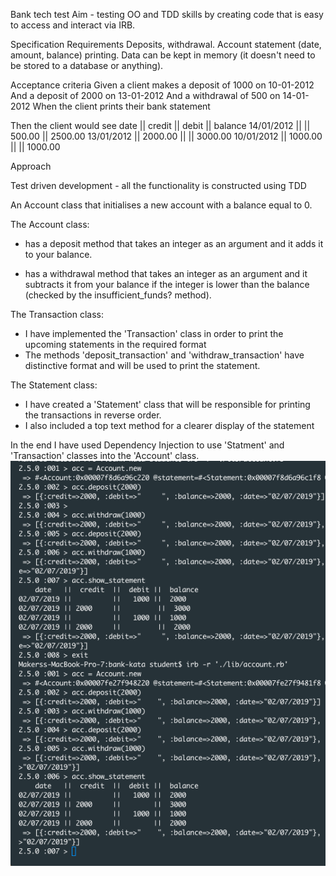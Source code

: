 Bank tech test
Aim - testing OO and TDD skills by creating code that is easy to access and interact via IRB.

Specification
Requirements
Deposits, withdrawal. Account statement (date, amount, balance) printing. Data can be kept in memory (it doesn't need to be stored to a database or anything).

Acceptance criteria
Given a client makes a deposit of 1000 on 10-01-2012 And a deposit of 2000 on 13-01-2012 And a withdrawal of 500 on 14-01-2012 When the client prints their bank statement

Then the client would see
date || credit || debit || balance
14/01/2012 || || 500.00 || 2500.00
13/01/2012 || 2000.00 || || 3000.00
10/01/2012 || 1000.00 || || 1000.00

Approach 

Test driven development - all the functionality is constructed using TDD

An Account class that initialises a new account with a balance equal to 0.

The Account class:

- has a deposit method that takes an integer as an argument and it adds it to your balance.

 - has a withdrawal method that takes an integer as an argument and it subtracts it from your balance if the integer is lower than the balance (checked by the insufficient_funds? method).

The Transaction class:

  - I have implemented the 'Transaction' class in order to print the upcoming statements in the required format
  - The methods 'deposit_transaction' and 'withdraw_transaction' have distinctive format and will be used to print the statement.

The Statement class:
  - I have created a 'Statement' class that will be responsible for printing the transactions in reverse order.
  - I also included a top text method for a clearer display of the statement

In the end I have used Dependency Injection to use 'Statment' and 'Transaction' classes into the 'Account' class.
![Account Statement](./image/AccStatement.png)



